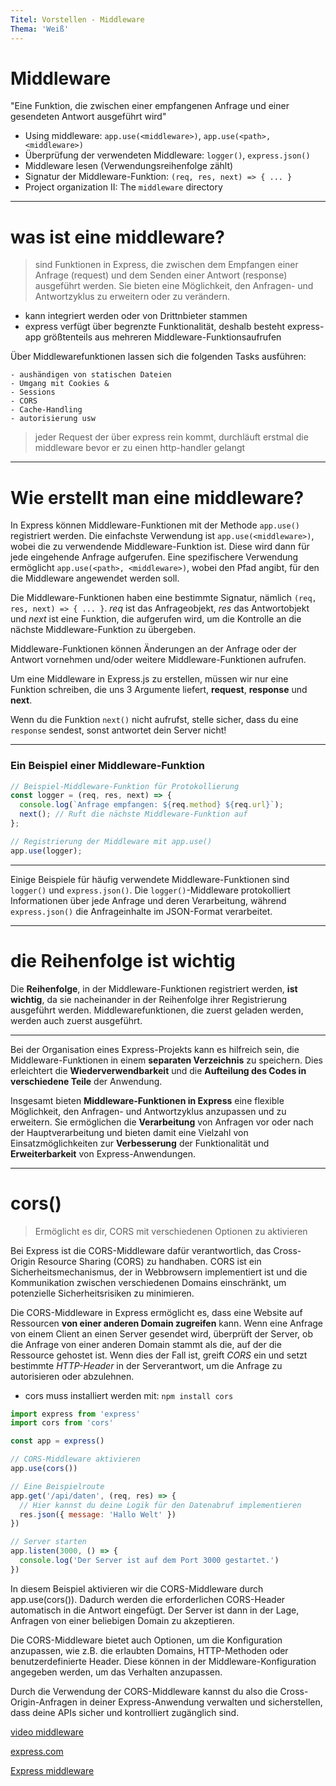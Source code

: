 ```yaml
---
Titel: Vorstellen - Middleware
Thema: 'Weiß'
---
```




# Middleware

"Eine Funktion, die zwischen einer empfangenen Anfrage und einer gesendeten Antwort ausgeführt wird"


- Using middleware: `app.use(<middleware>)`, `app.use(<path>, <middleware>)`
- Überprüfung der verwendeten Middleware: `logger()`, `express.json()`
- Middleware lesen (Verwendungsreihenfolge zählt)
- Signatur der Middleware-Funktion: `(req, res, next) => { ... }`
- Project organization II: The `middleware` directory



---




# was ist eine middleware?

> sind Funktionen in Express, die zwischen dem Empfangen einer Anfrage (request) und dem Senden einer Antwort (response) ausgeführt werden. 
> Sie bieten eine Möglichkeit, den Anfragen- und Antwortzyklus zu erweitern oder zu verändern.

- kann integriert werden oder von Drittnbieter stammen
- express verfügt über begrenzte Funktionalität, deshalb besteht express-app größtenteils aus mehreren Middleware-Funktionsaufrufen

Über Middlewarefunktionen lassen sich die folgenden Tasks ausführen:

    - aushändigen von statischen Dateien
    - Umgang mit Cookies &
    - Sessions
    - CORS
    - Cache-Handling
    - autorisierung usw


> jeder Request der über express rein kommt, durchläuft erstmal die middleware bevor er zu einen http-handler gelangt

---

# Wie erstellt man eine middleware?

In Express können Middleware-Funktionen mit der Methode `app.use()` registriert werden. 
Die einfachste Verwendung ist `app.use(<middleware>)`, wobei <middleware> die zu verwendende Middleware-Funktion ist. 
Diese wird dann für jede eingehende Anfrage aufgerufen. 
Eine spezifischere Verwendung ermöglicht `app.use(<path>, <middleware>)`, wobei <path> den Pfad angibt, für den die Middleware angewendet werden soll.

Die Middleware-Funktionen haben eine bestimmte Signatur, nämlich `(req, res, next) => { ... }`. 
_req_ ist das Anfrageobjekt, 
_res_ das Antwortobjekt und 
_next_ ist eine Funktion, die aufgerufen wird, um die Kontrolle an die nächste Middleware-Funktion zu übergeben. 

Middleware-Funktionen können Änderungen an der Anfrage oder der Antwort vornehmen und/oder weitere Middleware-Funktionen aufrufen.

Um eine Middleware in Express.js zu erstellen, müssen wir nur eine Funktion schreiben, die uns 3 Argumente liefert, **request**, **response** und **next**.

Wenn du die Funktion `next()` nicht aufrufst, stelle sicher, dass du eine `response` sendest, sonst antwortet dein Server nicht!

---

### Ein Beispiel einer Middleware-Funktion

```javascript
// Beispiel-Middleware-Funktion für Protokollierung
const logger = (req, res, next) => {
  console.log(`Anfrage empfangen: ${req.method} ${req.url}`);
  next(); // Ruft die nächste Middleware-Funktion auf
};

// Registrierung der Middleware mit app.use()
app.use(logger);
```

---

Einige Beispiele für häufig verwendete Middleware-Funktionen sind `logger()` und `express.json()`. 
Die `logger()`-Middleware protokolliert Informationen über jede Anfrage und deren Verarbeitung, 
während `express.json()` die Anfrageinhalte im JSON-Format verarbeitet.

---

# die Reihenfolge ist wichtig

Die **Reihenfolge**, in der Middleware-Funktionen registriert werden, **ist wichtig**, da sie nacheinander in der Reihenfolge ihrer Registrierung ausgeführt werden. 
Middlewarefunktionen, die zuerst geladen werden, werden auch zuerst ausgeführt.

---

Bei der Organisation eines Express-Projekts kann es hilfreich sein, die Middleware-Funktionen in einem **separaten Verzeichnis** zu speichern. 
Dies erleichtert die **Wiederverwendbarkeit** und die **Aufteilung des Codes in verschiedene Teile** der Anwendung.


Insgesamt bieten **Middleware-Funktionen in Express** eine flexible Möglichkeit, den Anfragen- und Antwortzyklus anzupassen und zu erweitern. 
Sie ermöglichen die **Verarbeitung** von Anfragen vor oder nach der Hauptverarbeitung und bieten damit eine Vielzahl von Einsatzmöglichkeiten 
zur **Verbesserung** der Funktionalität und **Erweiterbarkeit** von Express-Anwendungen.


---

# cors()

> Ermöglicht es dir, CORS mit verschiedenen Optionen zu aktivieren

Bei Express ist die CORS-Middleware dafür verantwortlich, das Cross-Origin Resource Sharing (CORS) zu handhaben. 
CORS ist ein Sicherheitsmechanismus, der in Webbrowsern implementiert ist und die Kommunikation zwischen verschiedenen 
Domains einschränkt, um potenzielle Sicherheitsrisiken zu minimieren.

Die CORS-Middleware in Express ermöglicht es, dass eine Website auf Ressourcen **von einer anderen Domain zugreifen** kann. 
Wenn eine Anfrage von einem Client an einen Server gesendet wird, überprüft der Server, ob die Anfrage von einer anderen 
Domain stammt als die, auf der die Ressource gehostet ist. 
Wenn dies der Fall ist, greift _CORS_ ein und setzt bestimmte _HTTP-Header_ in der Serverantwort, um die Anfrage zu 
autorisieren oder abzulehnen.

- cors muss installiert werden mit: `npm install cors`


```javascript
import express from 'express'
import cors from 'cors'

const app = express()

// CORS-Middleware aktivieren
app.use(cors())

// Eine Beispielroute
app.get('/api/daten', (req, res) => {
  // Hier kannst du deine Logik für den Datenabruf implementieren
  res.json({ message: 'Hallo Welt' })
})

// Server starten
app.listen(3000, () => {
  console.log('Der Server ist auf dem Port 3000 gestartet.')
})
```

In diesem Beispiel aktivieren wir die CORS-Middleware durch app.use(cors()). Dadurch werden die erforderlichen CORS-Header automatisch in die Antwort eingefügt. Der Server ist dann in der Lage, Anfragen von einer beliebigen Domain zu akzeptieren.

Die CORS-Middleware bietet auch Optionen, um die Konfiguration anzupassen, wie z.B. die erlaubten Domains, HTTP-Methoden oder benutzerdefinierte Header. Diese können in der Middleware-Konfiguration angegeben werden, um das Verhalten anzupassen.

Durch die Verwendung der CORS-Middleware kannst du also die Cross-Origin-Anfragen in deiner Express-Anwendung verwalten und sicherstellen, dass deine APIs sicher und kontrolliert zugänglich sind.


[video middleware](https://blog-webdevsimplified-com.translate.goog/2019-12/express-middleware-in-depth/?_x_tr_sl=auto&_x_tr_tl=de&_x_tr_hl=de)

[express.com](https://expressjs.com/de/guide/using-middleware.html)

[Express middleware](https://blog-logrocket-com.translate.goog/express-middleware-a-complete-guide/?_x_tr_sl=auto&_x_tr_tl=de&_x_tr_hl=de#what-is-express-middleware)